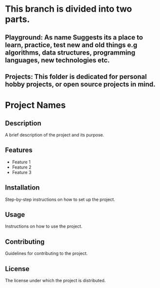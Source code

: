# This branch is divided into two parts.

## Playground: As name Suggests its a place to learn, practice, test new and old things e.g algorithms, data structures,  programming languages, new technologies etc.

## Projects: This folder is dedicated for personal hobby projects, or open source projects in mind.

# Project Names

## Description
A brief description of the project and its purpose.

## Features
- Feature 1
- Feature 2
- Feature 3

## Installation
Step-by-step instructions on how to set up the project.

## Usage
Instructions on how to use the project.

## Contributing
Guidelines for contributing to the project.

## License
The license under which the project is distributed.
